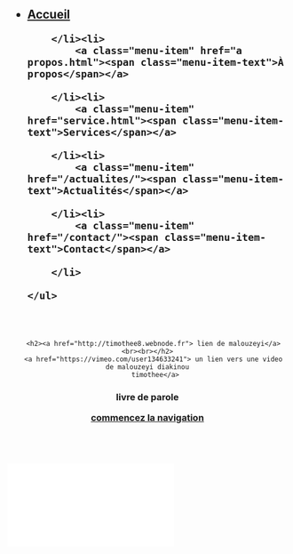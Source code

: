 <!doctype html>
<html>
 <head>

 <title>site web de malouzeyi</title>
 <link rel="stylesheet" href="style.css">
 <link rel="domaine"  href="timothee8.webnode.fr">
<meta charset="utf-8">
</head>
 <body>
 <h2>
 <nav class="menu">
<ul class="level-1">
		<li class="wnd-active   wnd-homepage">
			<a class="menu-item" href="index.html"><span class="menu-item-text">Accueil</span></a>
			
		</li><li>
			<a class="menu-item" href="a propos.html"><span class="menu-item-text">À propos</span></a>
			
		</li><li>
			<a class="menu-item" href="service.html"><span class="menu-item-text">Services</span></a>
			
		</li><li>
			<a class="menu-item" href="/actualites/"><span class="menu-item-text">Actualités</span></a>
			
		</li><li>
			<a class="menu-item" href="/contact/"><span class="menu-item-text">Contact</span></a>
			
		</li>
			
	</ul>  
</nav>
  </h2>
   <br><br>
    <center>

       <h2><a href="http://timothee8.webnode.fr"> lien de malouzeyi</a><br><br></h2>
       <a href="https://vimeo.com/user134633241"> un lien vers une video de malouzeyi diakinou
        timothee</a>

   <h3><p>livre de parole</p>

  <div class="button">
  <a class="button"  href="formule.html"><strong>commencez la navigation</strong></a>
   </div>




<br></br>
</center>
<embed src="mama.mp4">

 </nav>














 


 </body>
 </html>
